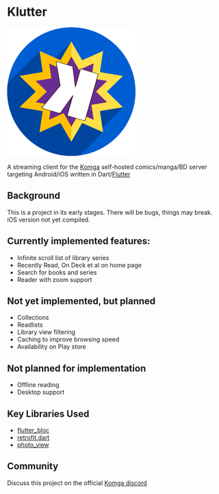 # Klutter

![the klutter logo](assets/images/icon.png "Klutter, the Bizzaro cousin of Komga")

A streaming client for the [Komga](https://komga.org) self-hosted comics/manga/BD server targeting Android/iOS written in Dart/[Flutter](https://flutter.dev)

## Background

This is a project in its early stages. There will be bugs, things may break. iOS version not yet compiled.

## Currently implemented features:

* Infinite scroll list of library series
* Recently Read, On Deck et al on home page
* Search for books and series
* Reader with zoom support

## Not yet implemented, but planned

* Collections
* Readlists
* Library view filtering
* Caching to improve browsing speed
* Availability on Play store

## Not planned for implementation

* Offline reading
* Desktop support

## Key Libraries Used

* [flutter_bloc](https://bloclibrary.dev/#/)
* [retrofit.dart](https://pub.dev/packages/retrofit)
* [photo_view](https://pub.dev/packages/photo_view)

## Community

Discuss this project on the official [Komga discord](https://discord.gg/TdRpkDu)
